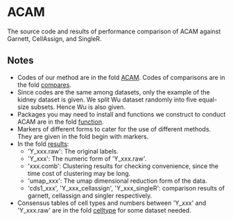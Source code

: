 # ACAM

The source code and results of performance comparison of ACAM against Garnett, CellAssign, and SingleR.

## Notes

- Codes of our method are in the fold [ACAM](./ACAM/). Codes of comparisons are in the fold [compares](./compares/). 
- Since codes are the same among datasets, only the example of the kidney dataset is given. We split Wu dataset randomly into five equal-size subsets. Hence Wu is also given.
- Packages you may need to install and functions we construct to conduct ACAM are in the fold [function](./function/).
- Markers of different forms to cater for the use of different methods. They are given in the fold begin with markers.
- In the fold [results](./results/):
  - 'Y_xxx.raw': The original labels.
  - 'Y_xxx': The numeric form of 'Y_xxx.raw'.
  - 'xxx.comb': Clustering results for checking convenience, since the time cost of clustering may be long.
  - 'umap_xxx': The umap dimensional reduction form of the data.
  - 'cds1_xxx', 'Y_xxx_cellassign', 'Y_xxx_singleR': comparison results of garnett, cellassign and singler respectively.
- Consensus tables of cell types and numbers between 'Y_xxx' and 'Y_xxx.raw' are in the fold [celltype](./celltype/) for some dataset needed.
